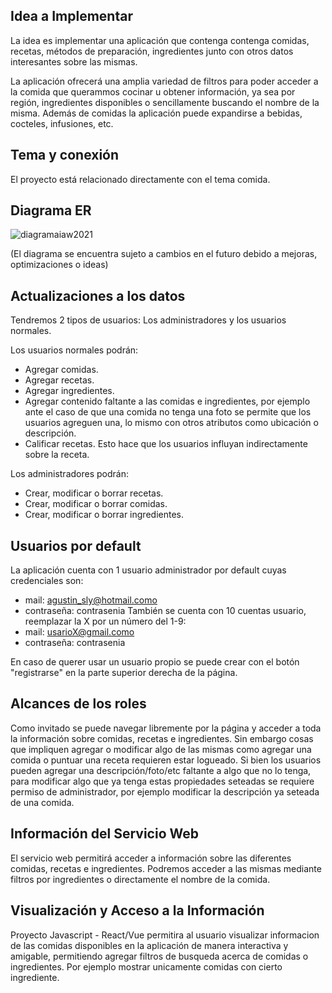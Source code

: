 ## Idea a Implementar

La idea es implementar una aplicación que contenga contenga comidas, recetas, métodos de preparación, ingredientes junto con otros datos interesantes sobre las mismas.

La aplicación ofrecerá una amplia variedad de filtros para poder acceder a la comida que querammos cocinar u obtener información, ya sea por región, ingredientes disponibles o sencillamente buscando el nombre de la misma. Además de comidas la aplicación puede expandirse a bebidas, cocteles, infusiones, etc.

## Tema y conexión

El proyecto está relacionado directamente con el tema comida.

## Diagrama ER

![diagramaiaw2021](https://user-images.githubusercontent.com/21326227/121816575-d18d1200-cc52-11eb-8226-efa57e0f026f.png)

(El diagrama se encuentra sujeto a cambios en el futuro debido a mejoras, optimizaciones o ideas)

## Actualizaciones a los datos

Tendremos 2 tipos de usuarios: Los administradores y los usuarios normales.

Los usuarios normales podrán:
- Agregar comidas.
- Agregar recetas.
- Agregar ingredientes.
- Agregar contenido faltante a las comidas e ingredientes, por ejemplo ante el caso de que una comida no tenga una foto se permite que los usuarios agreguen una, lo mismo con otros atributos como ubicación o descripción.
- Calificar recetas. Esto hace que los usuarios influyan indirectamente sobre la receta.

Los administradores podrán:
- Crear, modificar o borrar recetas.
- Crear, modificar o borrar comidas.
- Crear, modificar o borrar ingredientes.

## Usuarios por default
La aplicación cuenta con 1 usuario administrador por default cuyas credenciales son:
- mail: agustin_sly@hotmail.como
- contraseña: contrasenia
También se cuenta con 10 cuentas usuario, reemplazar la X por un número del 1-9:
- mail: usarioX@gmail.como
- contraseña: contrasenia

En caso de querer usar un usuario propio se puede crear con el botón "registrarse" en la parte superior derecha de la página.

## Alcances de los roles
Como invitado se puede navegar libremente por la página y acceder a toda la información sobre comidas, recetas e ingredientes. Sin embargo cosas que impliquen agregar o modificar algo de las mismas como agregar una comida o puntuar una receta requieren estar logueado. Si bien los usuarios pueden agregar una descripción/foto/etc faltante a algo que no lo tenga, para modificar algo que ya tenga estas propiedades seteadas se requiere permiso de administrador, por ejemplo modificar la descripción ya seteada de una comida.

## Información del Servicio Web

El servicio web permitirá acceder a información sobre las diferentes comidas, recetas e ingredientes. Podremos acceder a las mismas mediante filtros por ingredientes o directamente el nombre de la comida.

## Visualización y Acceso a la Información

Proyecto Javascript - React/Vue permitira al usuario visualizar informacion de las comidas disponibles en la aplicación de manera interactiva y amigable, permitiendo agregar
filtros de busqueda acerca de comidas o ingredientes. Por ejemplo mostrar unicamente comidas con cierto ingrediente.
